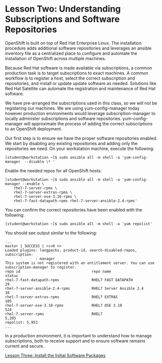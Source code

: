 # Lesson Two: Understanding Subscriptions and Software Repositories

OpenShift is built on top of Red Hat Enterprise Linux. The installation procedure adds additional software repositories and leverages an ansible inventory file as a centralized place to configure and automate the installation of OpenShift across multiple machines.

Because Red Hat software is made available via subscriptions, a common production task is to target subscriptions to exact machines. A common workflow is to register a host, select the correct subscription and repositories, and install or update update software as needed. Solutions like Red Hat Satellite can automate the registration and maintenance of Red Hat software. 

We have pre-arranged the subscriptions used in this class, so we will not be registering our machines. We are using yum-config-manager today however production environments would leverage subscription-manager to locally administer subscriptions and software repositories. yum-config-manager will approximate the process of adding the correct subscriptions to an OpenShift deployment.

Our first step is to ensure we have the proper software repositories enabled. We start by disabling any existing repositories and adding only the repositories we need. On your workstation machine, execute the following:
```
[student@workstation ~]$ sudo ansible all -m shell -a 'yum-config-manager  --disable \* '
```
Enable the needed repos for all OpenShift hosts:
```
[student@workstation ~]$ sudo ansible all -m shell -a 'yum-config-manager --enable \ 
    rhel-7-server-rpms \
    rhel-7-server-extras-rpms \
    rhel-7-server-ose-3.10-rpms \
    rhel-7-fast-datapath-rpms rhel-7-server-ansible-2.4-rpms'
```
You can confirm the correct repositories have been enabled with the following:
```
[student@workstation ~]$ sudo ansible all -m shell -a 'yum repolist'
```
You should see output similar to the following:
```
...
master | SUCCESS | rc=0 >>
Loaded plugins: langpacks, product-id, search-disabled-repos, subscription-
              : manager
This system is not registered with an entitlement server. You can use subscription-manager to register.
repo id                                 repo name                         status
rhel-7-fast-datapath-rpms               RHEL7 FAST DATAPATH                  29
rhel-7-server-ansible-2.4-rpms          RHEL7 Server Ansible 2.4             10
rhel-7-server-extras-rpms               RHEL7 EXTRAS                        105
rhel-7-server-ose-3.10-rpms             RHEL7 OSE 3.10                      524
rhel-7-server-rpms                      RHEL7                             5,285
repolist: 5,953
...
```
In a production environment, it is important to understand how to manage subscriptions, both to receive support and to ensure software remains current and secure.

[Lesson Three: Install the Initial Software Packages](03-lesson-install_initial_software.md)
